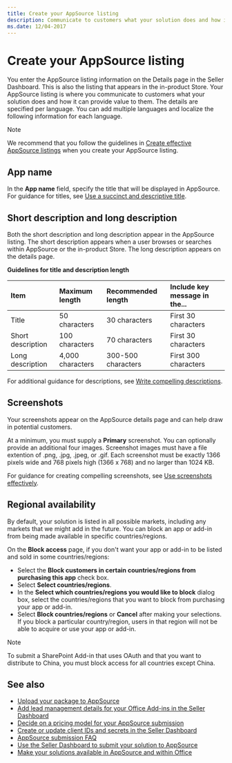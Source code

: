 ```yaml
---
title: Create your AppSource listing
description: Communicate to customers what your solution does and how it provides value to them by including its name, description, screenshots, and regional availability.
ms.date: 12/04-2017
---
```


# Create your AppSource listing

You enter the AppSource listing information on the Details page in the Seller Dashboard. This is also the listing that appears in the in-product Store. Your AppSource listing is where you communicate to customers what your solution does and how it can provide value to them. The details are specified per language. You can add multiple languages and localize the following information for each language. 

> [!NOTE]
> We recommend that you follow the guidelines in [Create effective AppSource listings](create-effective-office-store-listings.md) when you create your AppSource listing.


## App name
In the **App name** field, specify the title that will be displayed in AppSource. For guidance for titles, see [Use a succinct and descriptive title](create-effective-office-store-listings.md#use-a-succinct-and-descriptive-title).

## Short description and long description

Both the short description and long description appear in the AppSource listing. The short description appears when a user browses or searches within AppSource or the in-product Store. The long description appears on the details page.

**Guidelines for title and description length**

| Item              | Maximum length    | Recommended length    | Include key message in the... |
|:------------------|:------------------|:----------------------|:------------------------------|
| Title             | 50 characters     | 30 characters         |First 30 characters            |
| Short description | 100 characters    | 70 characters         |First 30 characters            |
| Long description  | 4,000 characters  | 300-500 characters    |First 300 characters           |

For additional guidance for descriptions, see [Write compelling descriptions](create-effective-office-store-listings.md#write-compelling-descriptions).

## Screenshots

Your screenshots appear on the AppSource details page and can help draw in potential customers.

At a minimum, you must supply a **Primary** screenshot. You can optionally provide an additional four images. Screenshot images must have a file extention of .png, .jpg, .jpeg, or .gif. Each screenshot must be exactly 1366 pixels wide and 768 pixels high (1366 x 768) and no larger than 1024 KB.

For guidance for creating compelling screenshots, see [Use screenshots effectively](create-effective-office-store-listings.md#use-screenshots-effectively).
 
## Regional availability

By default, your solution is listed in all possible markets, including any markets that we might add in the future. You can block an app or add-in from being made available in specific countries/regions.

On the **Block access** page, if you don't want your app or add-in to be listed and sold in some countries/regions:

- Select the **Block customers in certain countries/regions from purchasing this app** check box.
- Select **Select countries/regions**.
- In the **Select which countries/regions you would like to block** dialog box, select the countries/regions that you want to block from purchasing your app or add-in.
- Select **Block countries/regions** or **Cancel** after making your selections. If you block a particular country/region, users in that region will not be able to acquire or use your app or add-in.

> [!NOTE]
> To submit a SharePoint Add-in that uses OAuth and that you want to distribute to China, you must block access for all countries except China.


## See also

- [Upload your package to AppSource](upload-package.md)
- [Add lead management details for your Office Add-ins in the Seller Dashboard](add-lead-management-details.md)
- [Decide on a pricing model for your AppSource submission](decide-on-a-pricing-model.md)
- [Create or update client IDs and secrets in the Seller Dashboard](create-or-update-client-ids-and-secrets.md)
- [AppSource submission FAQ](office-store-submission-faq.md)
- [Use the Seller Dashboard to submit your solution to AppSource](use-the-seller-dashboard-to-submit-to-the-office-store.md)
- [Make your solutions available in AppSource and within Office](submit-to-the-office-store.md)
